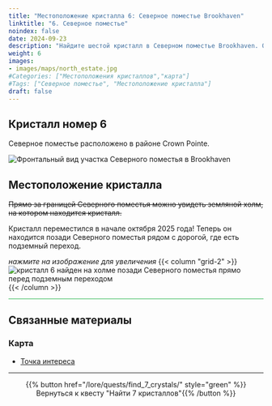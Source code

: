 ```yaml
---
title: "Местоположение кристалла 6: Северное поместье Brookhaven"
linktitle: "6. Северное поместье"
noindex: false
date: 2024-09-23
description: "Найдите шестой кристалл в Северном поместье Brookhaven. Он расположен на земляном холме за границей поместья. Продолжайте своё путешествие в квесте на кристаллы!"
weight: 6
images:
- images/maps/north_estate.jpg
#Categories: ["Местоположения кристаллов","карта"]
#Tags: ["Северное поместье", "Местоположение кристалла"]
draft: false
--- 
```


## Кристалл номер 6

Северное поместье расположено в районе Crown Pointe.

![Фронтальный вид участка Северного поместья в Brookhaven](/images/maps/north_estate.jpg?width=400px)

## Местоположение кристалла

~~Прямо за границей Северного поместья можно увидеть земляной холм, на котором находится кристалл.~~

Кристалл переместился в начале октября 2025 года! Теперь он находится позади Северного поместья рядом с дорогой, где есть подземный переход.

_нажмите на изображение для увеличения_
{{< column "grid-2" >}}
![кристалл 6 найден на холме позади Северного поместья прямо перед подземным переходом](/images/maps/crystals/crystal_6_behind_north_estate_near_underpass.webp)
{{< /column >}}

<hr style="background-color: #28b44c" size=8>

## Связанные материалы

### Карта

- [Точка интереса](/map/poi/north-estate)

---

<div align="center">{{% button href="/lore/quests/find_7_crystals/" style="green" %}}Вернуться к квесту "Найти 7 кристаллов"{{% /button %}}</div>
